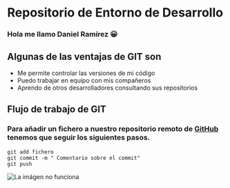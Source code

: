 # **Repositorio de Entorno de Desarrollo**
### Hola me llamo Daniel Ramírez :grinning:
##  **Algunas de las ventajas de GIT son**
* Me permite controlar las versiones de mi código
* Puedo trabajar en equipo con mis compañeros
* Aprendo de otros desarrolladores consultando sus repositorios
## **Flujo de trabajo de GIT**
### Para añadir un fichero a nuestro repositorio remoto de [GitHub](https://pages.github.com/) tenemos que seguir los siguientes pasos. 

```
git add fichero
git commit -m " Comentario sobre el commit"
git push

```

![La imágen no funciona ][def]

[def]: https://cdn.prod.website-files.com/5f5a53e153805db840dae2db/64e79ca5aff2fb7295bfddf9_github-que-es.jpg
